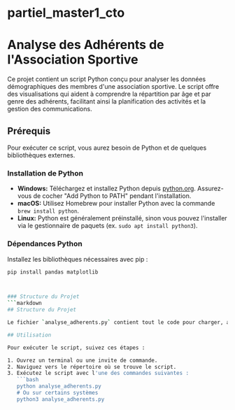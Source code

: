 # partiel_master1_cto

# Analyse des Adhérents de l'Association Sportive

Ce projet contient un script Python conçu pour analyser les données démographiques des membres d'une association sportive. Le script offre des visualisations qui aident à comprendre la répartition par âge et par genre des adhérents, facilitant ainsi la planification des activités et la gestion des communications.

## Prérequis

Pour exécuter ce script, vous aurez besoin de Python et de quelques bibliothèques externes.

### Installation de Python
- **Windows:** Téléchargez et installez Python depuis [python.org](https://python.org). Assurez-vous de cocher "Add Python to PATH" pendant l'installation.
- **macOS:** Utilisez Homebrew pour installer Python avec la commande `brew install python`.
- **Linux:** Python est généralement préinstallé, sinon vous pouvez l'installer via le gestionnaire de paquets (ex. `sudo apt install python3`).

### Dépendances Python
Installez les bibliothèques nécessaires avec pip :
```bash
pip install pandas matplotlib



### Structure du Projet
```markdown
## Structure du Projet

Le fichier `analyse_adherents.py` contient tout le code pour charger, analyser et visualiser les données des adhérents.

## Utilisation

Pour exécuter le script, suivez ces étapes :

1. Ouvrez un terminal ou une invite de commande.
2. Naviguez vers le répertoire où se trouve le script.
3. Exécutez le script avec l'une des commandes suivantes :
   ```bash
   python analyse_adherents.py
   # Ou sur certains systèmes
   python3 analyse_adherents.py
